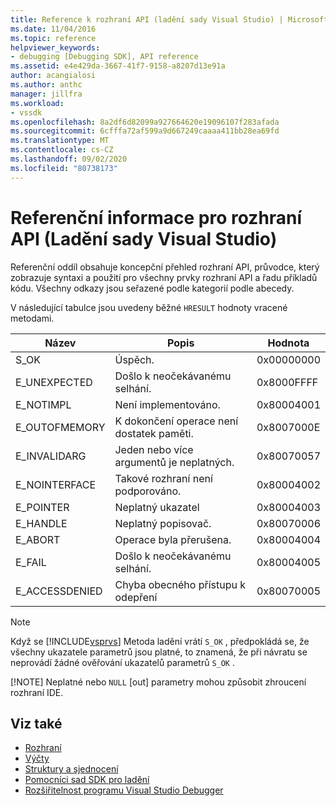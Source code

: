 ```yaml
---
title: Reference k rozhraní API (ladění sady Visual Studio) | Microsoft Docs
ms.date: 11/04/2016
ms.topic: reference
helpviewer_keywords:
- debugging [Debugging SDK], API reference
ms.assetid: e4e429da-3667-41f7-9158-a8207d13e91a
author: acangialosi
ms.author: anthc
manager: jillfra
ms.workload:
- vssdk
ms.openlocfilehash: 8a2df6d82099a927664620e19096107f283afada
ms.sourcegitcommit: 6cfffa72af599a9d667249caaaa411bb28ea69fd
ms.translationtype: MT
ms.contentlocale: cs-CZ
ms.lasthandoff: 09/02/2020
ms.locfileid: "80738173"
---
```

# <a name="api-reference-visual-studio-debugging"></a>Referenční informace pro rozhraní API (Ladění sady Visual Studio)
Referenční oddíl obsahuje koncepční přehled rozhraní API, průvodce, který zobrazuje syntaxi a použití pro všechny prvky rozhraní API a řadu příkladů kódu. Všechny odkazy jsou seřazené podle kategorií podle abecedy.

 V následující tabulce jsou uvedeny běžné `HRESULT` hodnoty vracené metodami.

|Název|Popis|Hodnota|
|----------|-----------------|-----------|
|S_OK|Úspěch.|0x00000000|
|E_UNEXPECTED|Došlo k neočekávanému selhání.|0x8000FFFF|
|E_NOTIMPL|Není implementováno.|0x80004001|
|E_OUTOFMEMORY|K dokončení operace není dostatek paměti.|0x8007000E|
|E_INVALIDARG|Jeden nebo více argumentů je neplatných.|0x80070057|
|E_NOINTERFACE|Takové rozhraní není podporováno.|0x80004002|
|E_POINTER|Neplatný ukazatel|0x80004003|
|E_HANDLE|Neplatný popisovač.|0x80070006|
|E_ABORT|Operace byla přerušena.|0x80004004|
|E_FAIL|Došlo k neočekávanému selhání.|0x80004005|
|E_ACCESSDENIED|Chyba obecného přístupu k odepření|0x80070005|

> [!NOTE]
> Když se [!INCLUDE[vsprvs](../../../code-quality/includes/vsprvs_md.md)] Metoda ladění vrátí `S_OK` , předpokládá se, že všechny ukazatele parametrů jsou platné, to znamená, že při návratu se neprovádí žádné ověřování ukazatelů parametrů `S_OK` .
>
> [!NOTE]
> Neplatné nebo `NULL` [out] parametry mohou způsobit zhroucení rozhraní IDE.

## <a name="see-also"></a>Viz také
- [Rozhraní](../../../extensibility/debugger/reference/interfaces-visual-studio-debugging.md)
- [Výčty](../../../extensibility/debugger/reference/enumerations-visual-studio-debugging.md)
- [Struktury a sjednocení](../../../extensibility/debugger/reference/structures-and-unions.md)
- [Pomocníci sad SDK pro ladění](../../../extensibility/debugger/reference/sdk-helpers-for-debugging.md)
- [Rozšiřitelnost programu Visual Studio Debugger](../../../extensibility/debugger/visual-studio-debugger-extensibility.md)
